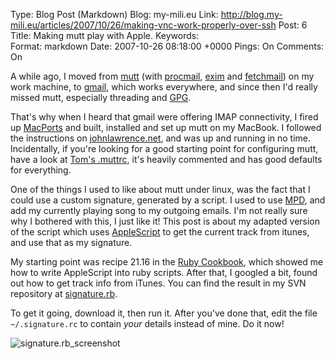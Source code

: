 Type: Blog Post (Markdown)
Blog: my-mili.eu
Link: http://blog.my-mili.eu/articles/2007/10/26/making-vnc-work-properly-over-ssh
Post: 6
Title: Making mutt play with Apple.
Keywords:  
Format: markdown
Date: 2007-10-26 08:18:00 +0000
Pings: On
Comments: On

A while ago, I moved from [mutt](http://www.mutt.org/ "The Mutt E-Mail Client") (with
[procmail](http://www.procmail.org/ "Procmail Homepage"), [exim](http://www.exim.org/
"exim Internet Mailer") and [fetchmail](http://catb.org/~esr/fetchmail/ "The fetchmail
home page")) on my work machine, to [gmail](http://www.gmail.com), which works
everywhere, and since then I'd really missed mutt, especially threading and
[GPG](http://www.gnupg.org/ "The GNU Privacy Guard - GnuPG.org").

That's why when I heard that gmail were offering IMAP connectivity, I fired up
[MacPorts](http://www.macports.org/ "MacPorts") and built, installed and set up mutt on
my MacBook. I followed the instructions on [johnlawrence.net](
"http://www.johnlawrence.net/index.php/2007/10/27/gmail-imap-and-mutt-on-osx/"), and was
up and running in no time. Incidentally, if you're looking for a good starting point for
configuring mutt, have a look at [Tom's
.muttrc](http://linuxbrit.co.uk/downloads/dot.muttrc), it's heavily commented and has
good defaults for everything.

One of the things I used to like about mutt under linux, was the fact that I could use a
custom signature, generated by a script. I used to use [MPD](http://www.musicpd.org/
"MPD: Music Player Daemon"), and add my currently playing song to my outgoing emails.
I'm not really sure why I bothered with this, I just like it! This post is about my
adapted version of the script which uses [AppleScript](http://www.apple.com/applescript/
"AppleScript: The Language of Automation") to get the current track from itunes, and use
that as my signature.

My starting point was recipe 21.16 in the [Ruby
Cookbook](http://www.oreilly.com/catalog/rubyckbk/ "oreilly.com -- Online Catalog: Ruby
Cookbook"), which showed me how to write AppleScript into ruby scripts. After that, I
googled a bit, found out how to get track info from iTunes. You can find the result in
my SVN repository at [signature.rb](http://svn.my-mili.eu/svn/ruby_chunks/signature.rb).

To get it going, download it, then run it. After you've done that, edit the file 
`~/.signature.rc` to contain *your* details instead of mine. Do it now!

![signature.rb_screenshot](http://blog.my-mili.eu/files/2007-11-12_signaturerb_screenshot.jpg)
